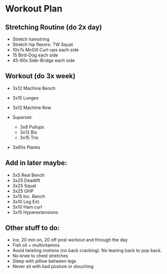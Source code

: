 # Workout Plan

## Stretching Routine (do 2x day)
* Stretch hamstring
* Stretch hip flexors: TW Squat
* 10x7s McGill Curl-ups each side
* 15 Bird-Dog each side
* 45-60s Side-Bridge each side


## Workout (do 3x week)
* 3x12 Machine Bench
* 3x15 Lunges
* 3x12 Machine Row

* Superset:
  * 3x8 Pullups
  * 3x12 Bis
  * 3x15 Tris

* 3x60s Planks


## Add in later maybe:
* 5x5 Real Bench
* 3x25 Deadlift
* 3x25 Squat
* 3x25 OHP
* 3x15 Inc. Bench
* 3x10 Leg Ext.
* 3x10 Ham curl
* 3x15 Hyperextensions


## Other stuff to do:
* Ice, 20 min on, 20 off post workout and through the day
* Fish oil + multivitamins
* Avoid twisting motions (no back cracking). No leaning back to pop back.
* No knee to chest stretches
* Sleep with pillow between legs
* Never sit with bad posture or slouching
